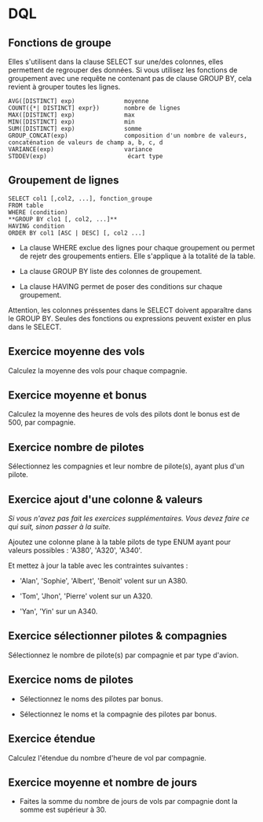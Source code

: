 # DQL

## Fonctions de groupe

Elles s'utilisent dans la clause SELECT sur une/des colonnes, elles permettent de regrouper des données. Si vous utilisez les fonctions de groupement avec une requête ne contenant pas de clause GROUP BY, cela revient à grouper toutes les lignes.

```text
AVG([DISTINCT] exp)              moyenne
COUNT({*| DISTINCT] expr})       nombre de lignes
MAX([DISTINCT] exp)              max
MIN([DISTINCT] exp)              min
SUM([DISTINCT] exp)              somme
GROUP_CONCAT(exp)                composition d'un nombre de valeurs, concaténation de valeurs de champ a, b, c, d
VARIANCE(exp)                    variance
STDDEV(exp)                       écart type

```
## Groupement de lignes

```text
SELECT col1 [,col2, ...], fonction_groupe
FROM table
WHERE (condition)
**GROUP BY clo1 [, col2, ...]**
HAVING condition
ORDER BY col1 [ASC | DESC] [, col2 ...]
```

- La clause WHERE exclue des lignes pour chaque groupement ou permet de rejetr des groupements entiers. Elle s'applique à la totalité de la table.

- La clause GROUP BY liste des colonnes de groupement.

- La clause HAVING permet de poser des conditions sur chaque groupement.

Attention, les colonnes préssentes dans le SELECT doivent apparaître dans le GROUP BY. Seules des fonctions ou expressions peuvent exister en plus dans le SELECT.

## Exercice moyenne des vols

Calculez la moyenne des vols pour chaque compagnie.

## Exercice moyenne et bonus

Calculez la moyenne des heures de vols des pilots dont le bonus est de 500,
par compagnie.

## Exercice nombre de pilotes

Sélectionnez les compagnies et leur nombre de pilote(s), ayant plus d'un pilote.

## Exercice ajout d'une colonne & valeurs

*Si vous n'avez pas fait les exercices supplémentaires. Vous devez faire ce qui suit, sinon passer à la suite.*

Ajoutez une colonne plane à la table pilots de type ENUM ayant pour valeurs possibles :
'A380', 'A320', 'A340'.

Et mettez à jour la table avec les contraintes suivantes :

- 'Alan', 'Sophie', 'Albert', 'Benoit' volent sur un A380.

- 'Tom', 'Jhon', 'Pierre' volent sur un A320.

- 'Yan', 'Yin' sur un A340.

## Exercice sélectionner pilotes & compagnies

Sélectionnez le nombre de pilote(s) par compagnie et par type d'avion.

## Exercice noms de pilotes

- Sélectionnez le noms des pilotes par bonus.

- Sélectionnez le noms et la compagnie des pilotes par bonus.

## Exercice étendue

Calculez l'étendue du nombre d'heure de vol par compagnie.

## Exercice moyenne et nombre de jours

- Faites la somme du nombre de jours de vols par compagnie dont la somme est supérieur à 30.

